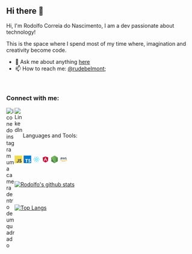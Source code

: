 ## Hi there 👋

<!--
**rodolfo2077/rodolfo2077** is a ✨ _special_ ✨ repository because its `README.md` (this file) appears on your GitHub profile.

Here are some ideas to get you started:

- 🔭 I’m currently working on ...
- 🌱 I’m currently learning ...
- 👯 I’m looking to collaborate on ...
- 🤔 I’m looking for help with ...
- 💬 Ask me about ...
- 📫 How to reach me: ...
- 😄 Pronouns: ...
- ⚡ Fun fact: ...
-->

Hi, I'm Rodolfo Correia do Nascimento, I am a dev passionate about technology!

This is the space where I spend most of my time where, imagination and creativity become code.

- 💬 Ask me about anything [here]([(https://www.linkedin.com/in/rodolfocorreianascimento/))
- 📫 How to reach me: [@rudebelmont]([(https://www.instagram.com/rudebelmont/));


<br />

### Connect with me:

<p>
<a href="https://www.instagram.com/rudebelmont/">
<img align="left" alt="icone do instagram uma camera dentro de um quadrado" width="22px" src="https://cdn.jsdelivr.net/npm/simple-icons@v3/icons/instagram.svg" />
</a>
<a href="https://www.linkedin.com/in/rodolfocorreianascimento/">
<img align="left" alt="LinkedIn" width="22px" src="https://cdn.jsdelivr.net/npm/simple-icons@v3/icons/linkedin.svg" />
</a>
</p>
<br />
<br />


<p align="left">
 <br />
 Languages and Tools:
 </p>
<br />

<code><img height="20" src="https://raw.githubusercontent.com/github/explore/80688e429a7d4ef2fca1e82350fe8e3517d3494d/topics/javascript/javascript.png"></code>
<code><img height="20" src="https://raw.githubusercontent.com/github/explore/80688e429a7d4ef2fca1e82350fe8e3517d3494d/topics/typescript/typescript.png"></code>
<code><img height="20" src="https://raw.githubusercontent.com/github/explore/80688e429a7d4ef2fca1e82350fe8e3517d3494d/topics/react/react.png"></code>
<code><img height="20" src="https://raw.githubusercontent.com/github/explore/80688e429a7d4ef2fca1e82350fe8e3517d3494d/topics/angular/angular.png"></code>
<code><img height="20" src="https://raw.githubusercontent.com/github/explore/80688e429a7d4ef2fca1e82350fe8e3517d3494d/topics/nodejs/nodejs.png"></code> 
<code><img height="20" src="https://raw.githubusercontent.com/github/explore/80688e429a7d4ef2fca1e82350fe8e3517d3494d/topics/aws/aws.png"></code> 

<br />

[![Rodolfo's github stats](https://github-readme-stats.vercel.app/api?username=rodolfo2077&show_icons=true&theme=buefy)](https://github.com/rodolfo2077/github-readme-stats)

<br />

[![Top Langs](https://github-readme-stats.vercel.app/api/top-langs/?username=rodolfo2077&layout=compact&show_icons=true&theme=buefy)](https://github.com/rodolfo2077/github-readme-stats)
